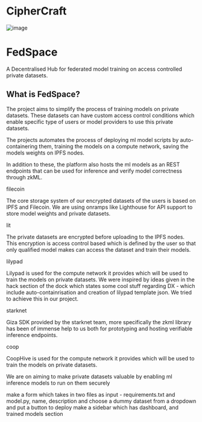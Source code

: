 
# CipherCraft
![image](https://github.com/Shubham-Rasal/CipherCraft/assets/95695273/d0000318-42ca-46bb-8441-3822b9e39761)

# FedSpace

A Decentralised Hub for federated model training on access controlled private datasets.

## What is FedSpace?

The project aims to simplify the process of training models on private datasets. These datasets can have custom access control conditions which enable specific type of users or model providers to use this private datasets. 

The projects automates the process of deploying ml model scripts by auto-containering them, training the models on a compute network, saving the models weights on IPFS nodes. 

In addition to these, the platform also hosts the ml models as an REST endpoints that can be used for inference and verify model correctness through zkML.

filecoin

The core storage system of our encrypted datasets of the users is based on IPFS and Filecoin. We are using onramps like Lighthouse for API support to store model weights and private datasets.

lit

The private datasets are encrypted before uploading to the IPFS nodes. This encryption is access control based which is defined by the user so that only qualified model makes can access the dataset and train their models.


lilypad

Lilypad is used for the compute network it provides which will be used to train the models on private datasets. 
We were inspired by ideas given in the hack section of the dock which states some cool stuff regarding DX - which include auto-containrisation and creation of lilypad template json. We tried to achieve this in our project.

starknet

Giza SDK provided by the starknet team, more specifically the zkml library has been of immense help to us both for prototyping and hosting verifiable inference endpoints.


coop

CoopHive is used for the compute network it provides which will be used to train the models on private datasets. 

We are on aiming to make private datasets valuable by enabling ml inference models to run on them securely 


make a form which takes in two files as input - requirements.txt and model.py, name, description
and choose a dummy dataset from a dropdown and put a button to deploy
make a sidebar which has dashboard, and trained models section

